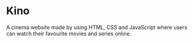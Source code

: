 # Kino

A cinema website made by using HTML, CSS and JavaScript where users can watch their favourite movies and series online.
